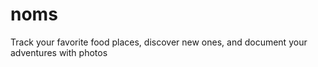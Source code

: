 # noms
Track your favorite food places, discover new ones, and document your adventures with photos
